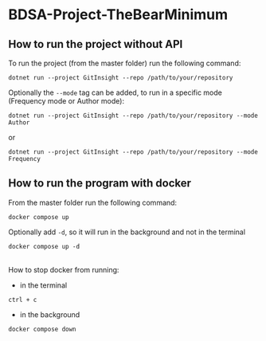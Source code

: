# BDSA-Project-TheBearMinimum

## How to run the project without API

To run the project (from the master folder) run the following command:

```
dotnet run --project GitInsight --repo /path/to/your/repository
```

Optionally the `--mode` tag can be added, to run in a specific mode (Frequency mode or Author mode):

```
dotnet run --project GitInsight --repo /path/to/your/repository --mode Author
```

or
```
dotnet run --project GitInsight --repo /path/to/your/repository --mode Frequency
```



## How to run the program with docker

From the master folder run the following command:

```
docker compose up
```

Optionally add `-d`, so it will run in the background and not in the terminal
```
docker compose up -d
```

\
How to stop docker from running:
- in the terminal
```
ctrl + c
```

- in the background
```
docker compose down
```